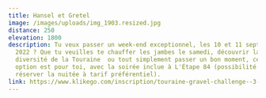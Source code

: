 ```yaml
---
title: Hansel et Gretel
image: /images/uploads/img_1903.resized.jpg
distance: 250
elevation: 1800
description: Tu veux passer un week-end exceptionnel, les 10 et 11 septembre
  2022 ? Que tu veuilles te chauffer les jambes le samedi, découvrir la
  diversité de la Touraine  ou tout simplement passer un bon moment, cette
  option est pour toi, avec la soirée inclue à L'Étape 84 (possibilité de
  réserver la nuitée à tarif préférentiel).
link: https://www.klikego.com/inscription/touraine-gravel-challenge--3-petit-parcours-90-km-samedi-2022/cyclo/vtt/1591316274595-5
---
```

